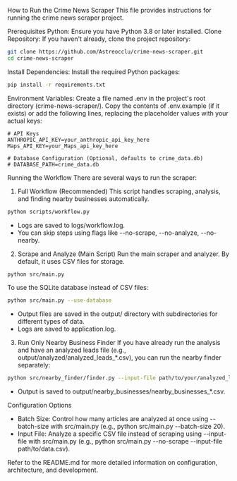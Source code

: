 How to Run the Crime News Scraper
This file provides instructions for running the crime news scraper project.

Prerequisites
Python: Ensure you have Python 3.8 or later installed.
Clone Repository: If you haven't already, clone the project repository:
```bash
git clone https://github.com/Astreocclu/crime-news-scraper.git
cd crime-news-scraper
```
Install Dependencies: Install the required Python packages:
```bash
pip install -r requirements.txt
```
Environment Variables: Create a file named .env in the project's root directory (crime-news-scraper/). Copy the contents of .env.example (if it exists) or add the following lines, replacing the placeholder values with your actual keys:
```
# API Keys
ANTHROPIC_API_KEY=your_anthropic_api_key_here
Maps_API_KEY=your_Maps_api_key_here

# Database Configuration (Optional, defaults to crime_data.db)
# DATABASE_PATH=crime_data.db
```

Running the Workflow
There are several ways to run the scraper:

1. Full Workflow (Recommended)
This script handles scraping, analysis, and finding nearby businesses automatically.

```bash
python scripts/workflow.py
```

- Logs are saved to logs/workflow.log.
- You can skip steps using flags like --no-scrape, --no-analyze, --no-nearby.

2. Scrape and Analyze (Main Script)
Run the main scraper and analyzer. By default, it uses CSV files for storage.

```bash
python src/main.py
```

To use the SQLite database instead of CSV files:
```bash
python src/main.py --use-database
```
- Output files are saved in the output/ directory with subdirectories for different types of data.
- Logs are saved to application.log.

3. Run Only Nearby Business Finder
If you have already run the analysis and have an analyzed leads file (e.g., output/analyzed/analyzed_leads_*.csv), you can run the nearby finder separately:

```bash
python src/nearby_finder/finder.py --input-file path/to/your/analyzed_leads.csv
```

- Output is saved to output/nearby_businesses/nearby_businesses_*.csv.

Configuration Options
- Batch Size: Control how many articles are analyzed at once using --batch-size with src/main.py (e.g., python src/main.py --batch-size 20).
- Input File: Analyze a specific CSV file instead of scraping using --input-file with src/main.py (e.g., python src/main.py --no-scrape --input-file path/to/data.csv).

Refer to the README.md for more detailed information on configuration, architecture, and development.
